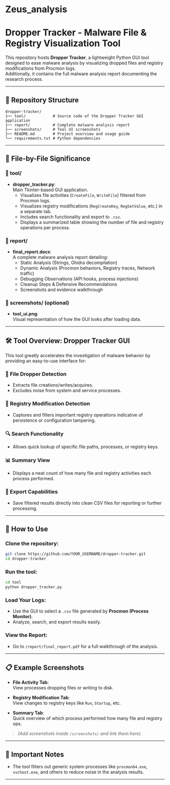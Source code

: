 # Zeus_analysis

# Dropper Tracker - Malware File & Registry Visualization Tool

This repository hosts **Dropper Tracker**, a lightweight Python GUI tool designed to ease malware analysis by visualizing dropped files and registry modifications from Procmon logs.  
Additionally, it contains the full malware analysis report documenting the research process.

---

## 📁 Repository Structure

```
dropper-tracker/
├── tool/            # Source code of the Dropper Tracker GUI application
├── report/          # Complete malware analysis report
├── screenshots/     # Tool UI screenshots
├── README.md        # Project overview and usage guide
└── requirements.txt # Python dependencies 
```

---

## 📂 File-by-File Significance

### 🧰 tool/
- **dropper_tracker.py**:  
  Main Tkinter-based GUI application.
  - Visualizes file activities (`CreateFile`, `WriteFile`) filtered from Procmon logs.
  - Visualizes registry modifications (`RegCreateKey`, `RegSetValue`, etc.) in a separate tab.
  - Includes search functionality and export to `.csv`.
  - Displays a summarized table showing the number of file and registry operations per process.

### 📄 report/
- **final_report.docx**:  
  A complete malware analysis report detailing:
  - Static Analysis (Strings, Ghidra decompilation)
  - Dynamic Analysis (Procmon behaviors, Registry traces, Network traffic)
  - Debugging Observations (API hooks, process injections)
  - Cleanup Steps & Defensive Recommendations
  - Screenshots and evidence walkthrough

### 📸 screenshots/ (optional)
- **tool_ui.png**:  
  Visual representation of how the GUI looks after loading data.

---

## 🛠️ Tool Overview: Dropper Tracker GUI

This tool greatly accelerates the investigation of malware behavior by providing an easy-to-use interface for:

### 📂 File Dropper Detection
- Extracts file creations/writes/acquires.
- Excludes noise from system and service processes.

### 📝 Registry Modification Detection
- Captures and filters important registry operations indicative of persistence or configuration tampering.

### 🔍 Search Functionality
- Allows quick lookup of specific file paths, processes, or registry keys.

### 📊 Summary View
- Displays a neat count of how many file and registry activities each process performed.

### 💾 Export Capabilities
- Save filtered results directly into clean CSV files for reporting or further processing.

---

## 🚀 How to Use

### Clone the repository:
```bash
git clone https://github.com/YOUR_USERNAME/dropper-tracker.git
cd dropper-tracker
```

### Run the tool:
```bash
cd tool
python dropper_tracker.py
```

### Load Your Logs:
- Use the GUI to select a `.csv` file generated by **Procmon (Process Monitor)**.
- Analyze, search, and export results easily.

### View the Report:
- Go to `/report/final_report.pdf` for a full walkthrough of the analysis.

---

## 📋 Example Screenshots

- **File Activity Tab**:  
  View processes dropping files or writing to disk.

- **Registry Modification Tab**:  
  View changes to registry keys like `Run`, `Startup`, etc.

- **Summary Tab**:  
  Quick overview of which process performed how many file and registry ops.

> *(Add screenshots inside `/screenshots/` and link them here)*

---

## 📌 Important Notes
- The tool filters out generic system processes like `procmon64.exe`, `svchost.exe`, and others to reduce noise in the analysis results.

---
